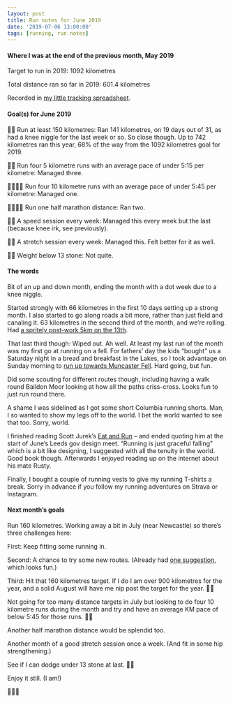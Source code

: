 ```yaml
---
layout: post
title: Run notes for June 2019
date: '2019-07-06 13:00:00'
tags: [running, run notes]
---
```

#### Where I was at the end of the previous month, May 2019

Target to run in 2019: 1092 kilometres

Total distance ran so far in 2019: 601.4 kilometres

Recorded in [my little tracking spreadsheet](https://www.icloud.com/numbers/0cWhQqgPDF2FKXSnUdB79lWVw#2019_running).

#### Goal(s) for June 2019

👎🏼 Run at least 150 kilometres: Ran 141 kilometres, on 19 days out of 31, as had a knee niggle for the last week or so. So close though. Up to 742 kilometres ran this year, 68% of the way from the 1092 kilometres goal for 2019.

👎🏼 Run four 5 kilometre runs with an average pace of under 5:15 per kilometre: Managed three.

👎🏼👎🏼 Run four 10 kilometre runs with an average pace of under 5:45 per kilometre: Managed one.

👍🏼👍🏼 Run one half marathon distance: Ran two.

👍🏼 A speed session every week: Managed this every week but the last (because knee irk, see previously).

👍🏼 A stretch session every week: Managed this. Felt better for it as well.

👎🏼 Weight below 13 stone: Not quite.

#### The words

Bit of an up and down month, ending the month with a dot week due to a knee niggle.

Started strongly with 66 kilometres in the first 10 days setting up a strong month. I also started to go along roads a bit more, rather than just field and canaling it.
63 kilometres in the second third of the month, and we’re rolling. Had [a spritely post-work 5km on the 13th](https://www.strava.com/activities/2447479985).

That last third though: Wiped out. Ah well. At least my last run of the month was my first go at running on a fell. For fathers’ day the kids “bought” us a Saturday night in a bread and breakfast in the Lakes, so I took advantage on Sunday morning to [run up towards Muncaster Fell](https://www.strava.com/activities/2472803443). Hard going, but fun.

Did some scouting for different routes though, including having a walk round Baildon Moor looking at how all the paths criss-cross. Looks fun to just run round there.

A shame I was sidelined as I got some short Columbia running shorts. Man, I so wanted to show my legs off to the world. I bet the world wanted to see that too. Sorry, world.

I finished reading Scott Jurek’s [Eat and Run](https://www.amazon.co.uk/Eat-Run-Unlikely-Ultramarathon-Greatness/dp/1408833409/) – and ended quoting him at the start of June’s Leeds gov design meet. “Running is just graceful falling” which is a bit like designing, I suggested with all the tenuity in the world. Good book though. Afterwards I enjoyed reading up on the internet about his mate Rusty.

Finally, I bought a couple of running vests to give my running T-shirts a break. Sorry in advance if you follow my running adventures on Strava or Instagram.

#### Next month’s goals

Run 160 kilometres. Working away a bit in July (near Newcastle) so there’s three challenges here:

First: Keep fitting some running in.

Second: A chance to try some new routes. (Already had [one suggestion](http://www.mapmyrun.com/workout/693344063), which looks fun.)

Third: Hit that 160 kilometres target. If I do I am over 900 kilometres for the year, and a solid August will have me nip past the target for the year. 🤞🏼

Not going for too many distance targets in July but looking to do four 10 kilometre runs during the month and try and have an average KM pace of below 5:45 for those runs. 🤞🏼

Another half marathon distance would be splendid too.

Another month of a good stretch session once a week. (And fit in some hip strengthening.)

See if I can dodge under 13 stone at last. 🤞🏼

Enjoy it still. (I am!)

🏃🏻‍♂️
